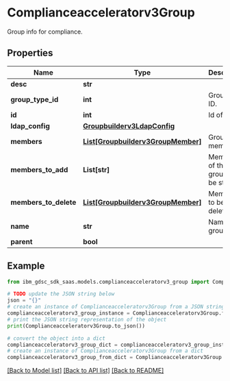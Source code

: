 # Complianceacceleratorv3Group

Group info for compliance.

## Properties

Name | Type | Description | Notes
------------ | ------------- | ------------- | -------------
**desc** | **str** |  | [optional] 
**group_type_id** | **int** | Group type ID. | [optional] 
**id** | **int** | Id of group. | [optional] 
**ldap_config** | [**Groupbuilderv3LdapConfig**](Groupbuilderv3LdapConfig.md) |  | [optional] 
**members** | [**List[Groupbuilderv3GroupMember]**](Groupbuilderv3GroupMember.md) | Group members. | [optional] 
**members_to_add** | **List[str]** | Members of the groups to be stored. | [optional] 
**members_to_delete** | [**List[Groupbuilderv3GroupMember]**](Groupbuilderv3GroupMember.md) | Member ids to be deleted. | [optional] 
**name** | **str** | Name of group. | [optional] 
**parent** | **bool** |  | [optional] 

## Example

```python
from ibm_gdsc_sdk_saas.models.complianceacceleratorv3_group import Complianceacceleratorv3Group

# TODO update the JSON string below
json = "{}"
# create an instance of Complianceacceleratorv3Group from a JSON string
complianceacceleratorv3_group_instance = Complianceacceleratorv3Group.from_json(json)
# print the JSON string representation of the object
print(Complianceacceleratorv3Group.to_json())

# convert the object into a dict
complianceacceleratorv3_group_dict = complianceacceleratorv3_group_instance.to_dict()
# create an instance of Complianceacceleratorv3Group from a dict
complianceacceleratorv3_group_from_dict = Complianceacceleratorv3Group.from_dict(complianceacceleratorv3_group_dict)
```
[[Back to Model list]](../README.md#documentation-for-models) [[Back to API list]](../README.md#documentation-for-api-endpoints) [[Back to README]](../README.md)


